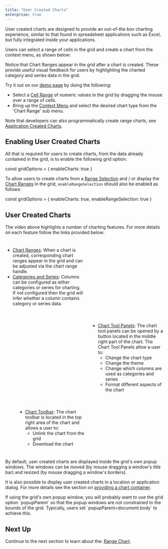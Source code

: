 ```yaml
---
title: "User Created Charts"
enterprise: true
---
```


User created charts are designed to provide an out-of-the box charting experience, similar to that found in spreadsheet 
applications such as Excel, but fully integrated inside your applications.

Users can select a range of cells in the grid and create a chart from the context menu, as shown below:

<gif src="chart-showcase.gif" alt="Chart Showcase"></gif>

Notice that Chart Ranges appear in the grid after a chart is created. These provide useful visual feedback for users by
highlighting the charted category and series data in the grid.

Try it out on our [demo page](../../example) by doing the following:

- Select a [Cell Range](/range-selection/) of numeric values in the grid by dragging the mouse over a range of cells.
- Bring up the [Context Menu](/context-menu/) and select the desired chart type from the 'Chart Range' sub menu.

Note that developers can also programmatically create range charts, see [Application Created Charts](/integrated-charts-application-created/).

## Enabling User Created Charts

All that is required for users to create charts, from the data already contained in the grid, is to enable the following grid option:

<snippet>
const gridOptions = {
    enableCharts: true
}
</snippet>

To allow users to create charts from a [Range Selection](/range-selection/) and / or display the [Chart Ranges](/integrated-charts-range-chart/#creating-chart-ranges)
in the grid, `enableRangeSelection` should also be enabled as follows:

<snippet>
const gridOptions = {
    enableCharts: true,
    enableRangeSelection: true
}
</snippet>

## User Created Charts

The video above highlights a number of charting features. For more details on each feature follow the links provided below:

<div style="display: flex; margin-bottom: 25px; margin-top: 25px;">
    <div style="flex: 1 1 0;">
        <ul class="content">
            <li><a href="../integrated-charts-range-chart/#creating-chart-ranges">Chart Ranges</a>: When a chart is created, corresponding chart ranges appear in the grid and can be adjusted via the chart range handle.</li>
            <li><a href="../integrated-charts-range-chart/#category-and-series-ranges">Categories and Series</a>: Columns can be configured as either categories or series for charting. If not configured then the grid will infer whether a column contains category or series data.</li>
        </ul>
    </div>
    <div style="flex: 1 1 0;">
        <image-caption src="integrated-charts-user-created/resources/category-range-fill-handle.png" alt="Range Handle" maxWidth="90%" constrained="true" centered="true"></image-caption>
    </div>
</div>

<div style="display: flex; margin-bottom: 25px; margin-top: 25px; margin-left: 40px;">
    <div style="flex: 1 1 0;">
        <image-caption src="integrated-charts-user-created/resources/chart-tool-panels.png" alt="Open Chart Tool Panel" maxWidth="90%" constrained="true" centered="true"></image-caption>
    </div>
    <div style="flex: 1 1 0;">
        <ul class="content">
            <li><a href="../integrated-charts-chart-tool-panels/">Chart Tool Panels</a>:
                The chart tool panels can be opened by a button located in the middle right part of the chart. The Chart Tool Panels allow a user to:
                <ul class="content">
                    <li>Change the chart type</li>
                    <li>Change the theme</li>
                    <li>Change which columns are used as categories and series</li>
                    <li>Format different aspects of the chart</li>
                </ul>
            </li>
        </ul>
    </div>
</div>

<div style="display: flex; margin-bottom: 25px; margin-top: 25px; margin-left: 40px;">
    <div style="flex: 1 1 0;">
        <ul class="content">
            <li><a href="../integrated-charts-toolbar/">Chart Toolbar</a>:
                The chart toolbar is located in the top right area of the chart and allows a user to:
                <ul class="content">
                    <li>Unlink the chart from the grid</li>
                    <li>Download the chart</li>
                </ul>
            </li>
        </ul>
    </div>
    <div style="flex: 1 1 0;">
        <image-caption src="integrated-charts-user-created/resources/chart-toolbar.png" alt="Chart Toolbar" maxWidth="90%" constrained="true" centered="true"></image-caption>
    </div>
</div>

By default, user created charts are displayed inside the grid's own popup windows. The windows can be moved (by mouse dragging a window's title bar) and resized (by mouse dragging a window's borders).

It is also possible to display user created charts in a location or application dialog. For more details see the section on [providing a chart container](/integrated-charts-container/).

<note>
If using the grid's own popup window, you will probably want to use the grid option `popupParent` so that the popup windows are not constrained to the bounds of the grid. Typically, users set `popupParent=document.body` to achieve this.
</note>

## Next Up

Continue to the next section to learn about the: [Range Chart](/integrated-charts-range-chart/).
